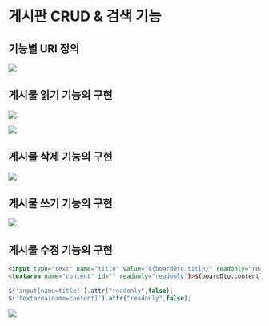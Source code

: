 
# 게시판 CRUD & 검색 기능


## 기능별 URI 정의

<a href='https://ifh.cc/v-mORgj9' target='_blank'><img src='https://ifh.cc/g/mORgj9.png' border='0'></a>


## 게시물 읽기 기능의 구현

<a href='https://ifh.cc/v-AqfTsg' target='_blank'><img src='https://ifh.cc/g/AqfTsg.jpg' border='0'></a>

<a href='https://ifh.cc/v-SM3dCH' target='_blank'><img src='https://ifh.cc/g/SM3dCH.jpg' border='0'></a>

## 게시물 삭제 기능의 구현

<a href='https://ifh.cc/v-9ZSmbO' target='_blank'><img src='https://ifh.cc/g/9ZSmbO.jpg' border='0'></a>

## 게시물 쓰기 기능의 구현

<a href='https://ifh.cc/v-Y9JmDA' target='_blank'><img src='https://ifh.cc/g/Y9JmDA.jpg' border='0'></a>

## 게시물 수정 기능의 구현
~~~HTML
<input type="text" name="title" value="${boardDto.title}" readonly="readonly">
<textarea name="content" id="" readonly="readonly"}>${boardDto.content}</textarea>
~~~
~~~JAVASCRIPT
$('input[name=title]').attr("readonly",false);
$('textarea[name=content]').attr("readonly",false);
~~~

<a href='https://ifh.cc/v-4qCzgF' target='_blank'><img src='https://ifh.cc/g/4qCzgF.jpg' border='0'></a>

